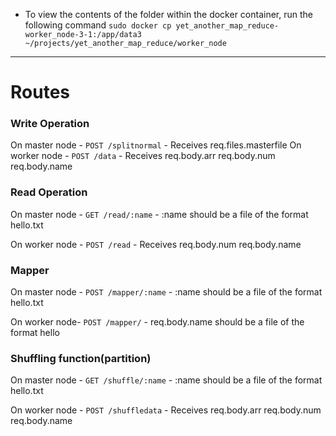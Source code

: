- To view the contents of the folder within the docker container, run the following command
`sudo docker cp yet_another_map_reduce-worker_node-3-1:/app/data3 ~/projects/yet_another_map_reduce/worker_node`

---
# Routes
### Write Operation

On master node - 
  `POST /splitnormal` - Receives req.files.masterfile
On worker node - 
  `POST /data` - Receives req.body.arr req.body.num req.body.name


### Read Operation

On master node - 
  `GET /read/:name` - :name should be a file of the format hello.txt

On worker node - 
  `POST /read` - Receives req.body.num req.body.name


### Mapper

On master node -
`POST /mapper/:name` - :name should be a file of the format hello.txt

On worker node- 
`POST /mapper/` - req.body.name should be a file of the format hello

### Shuffling function(partition)

On master node -
`GET /shuffle/:name` - :name should be a file of the format hello.txt

On worker node -
`POST /shuffledata` - Receives req.body.arr req.body.num req.body.name
  
